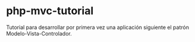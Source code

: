 # php-mvc-tutorial
Tutorial para desarrollar por primera vez una aplicación siguiente el patrón Modelo-Vista-Controlador.
